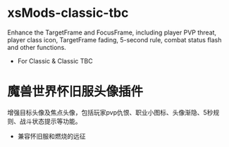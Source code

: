 # xsMods-classic-tbc
Enhance the TargetFrame and FocusFrame, including player PVP threat, player class icon, TargetFrame fading, 5-second rule, combat status flash and other functions.
* For Classic & Classic TBC

# 魔兽世界怀旧服头像插件
增强目标头像及焦点头像，包括玩家pvp仇恨、职业小图标、头像渐隐、5秒规则、战斗状态提示等功能。
* 兼容怀旧服和燃烧的远征
